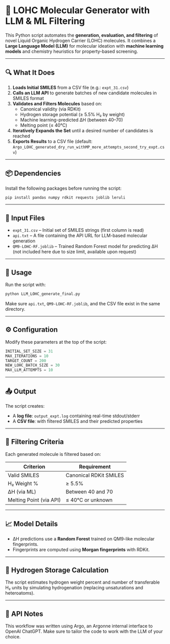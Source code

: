 # 🧪 LOHC Molecular Generator with LLM & ML Filtering

This Python script automates the **generation, evaluation, and filtering** of novel Liquid Organic Hydrogen Carrier (LOHC) molecules. It combines a **Large Language Model (LLM)** for molecular ideation with **machine learning models** and chemistry heuristics for property-based screening.

------

## 🔍 What It Does

1. **Loads Initial SMILES** from a CSV file (e.g.: `expt_31.csv`)
2. **Calls an LLM API** to generate batches of new candidate molecules in SMILES format
3. **Validates and Filters Molecules** based on:
   - Canonical validity (via RDKit)
   - Hydrogen storage potential (≥ 5.5% H₂ by weight)
   - Machine learning-predicted ΔH (between 40–70)
   - Melting point (≤ 40°C)
4. **Iteratively Expands the Set** until a desired number of candidates is reached
5. **Exports Results** to a CSV file (default: `Argo_LOHC_generated_dry_run_withMP_more_attempts_second_try_expt.csv`)

------

## 📦 Dependencies

Install the following packages before running the script:

```bash
pip install pandas numpy rdkit requests joblib leruli
```

------

## 🧬 Input Files

- `expt_31.csv` – Initial set of SMILES strings (first column is read)
- `api.txt` – A file containing the API URL for LLM-based molecular generation
- `QM9-LOHC-RF.joblib` – Trained Random Forest model for predicting ΔH (not included here due to size limit, available upon request)

------

## 🚀 Usage

Run the script with:

```bash
python LLM_LOHC_generate_final.py
```

Make sure `api.txt`, `QM9-LOHC-RF.joblib`, and the CSV file exist in the same directory.

------

## ⚙️ Configuration

Modify these parameters at the top of the script:

```python
INITIAL_SET_SIZE = 31
MAX_ITERATIONS = 10
TARGET_COUNT = 200
NEW_LOHC_BATCH_SIZE = 30
MAX_LLM_ATTEMPTS = 10
```

------

## 📤 Output

The script creates:

- A **log file**: `output_expt.log` containing real-time stdout/stderr
- A **CSV file**: with filtered SMILES and their predicted properties

------

## 🧠 Filtering Criteria

Each generated molecule is filtered based on:

| Criterion               | Requirement            |
| ----------------------- | ---------------------- |
| Valid SMILES            | Canonical RDKit SMILES |
| H₂ Weight %             | ≥ 5.5%                 |
| ΔH (via ML)             | Between 40 and 70      |
| Melting Point (via API) | ≤ 40°C or unknown      |

------

## 📈 Model Details

- ΔH predictions use a **Random Forest** trained on QM9-like molecular fingerprints.
- Fingerprints are computed using **Morgan fingerprints** with RDKit.

------

## 🧪 Hydrogen Storage Calculation

The script estimates hydrogen weight percent and number of transferable H₂ units by simulating hydrogenation (replacing unsaturations and heteroatoms).

------

## 🤖 API Notes

This workflow was written using Argo, an Argonne internal interface to OpenAI ChatGPT. Make sure to tailor the code to work with the LLM of your choice.
